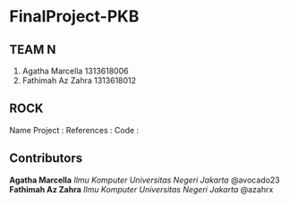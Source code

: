 # FinalProject-PKB
## TEAM N
1. Agatha Marcella   1313618006
2. Fathimah Az Zahra 1313618012
## ROCK
Name Project :
References :
Code :
## Contributors
**Agatha Marcella** *Ilmu Komputer Universitas Negeri Jakarta* @avocado23
**Fathimah Az Zahra** *Ilmu Komputer Universitas Negeri Jakarta* @azahrx
